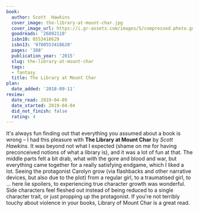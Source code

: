 ```yaml
---
book:
  author: Scott  Hawkins
  cover_image: the-library-at-mount-char.jpg
  cover_image_url: https://i.gr-assets.com/images/S/compressed.photo.goodreads.com/books/1453225113l/26892110._SX98_.jpg
  goodreads: '26892110'
  isbn10: 0553418629
  isbn13: '9780553418620'
  pages: '388'
  publication_year: '2015'
  slug: the-library-at-mount-char
  tags:
  - fantasy
  title: The Library at Mount Char
plan:
  date_added: '2018-09-11'
review:
  date_read: 2019-04-09
  date_started: 2019-04-04
  did_not_finish: false
  rating: 4
---
```


It's always fun finding out that everything you assumed about a book is wrong – I had this pleasure with **The Library at Mount Char** by *Scott Hawkins*. It was beyond not what I expected (shame on me for having preconceived notions of what a library is), and it was a lot of fun at that. The middle parts felt a bit drab, what with the gore and blood and war, but everything came together for a really satisfying endgame, which I liked a lot. Seeing the protagonist Carolyn grow (via flashbacks and other narrative devices, but also due to the plot) from a regular girl, to a traumatised girl, to … here lie spoilers, to experiencing true character growth was wonderful. Side characters feel fleshed out instead of being reduced to a single character trait, or just propping up the protagonist. If you're not terribly touchy about violence in your books, Library of Mount Char is a great read.
